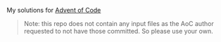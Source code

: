 My solutions for [Advent of Code](https://adventofcode.com)

> Note: this repo does not contain any input files as the AoC author requested to not have those committed. So please use your own.
